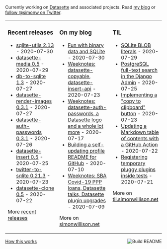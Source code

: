 Currently working on [Datasette](https://datasette.readthedocs.io/) and associated projects. Read [my blog](https://simonwillison.net/) or [follow @simonw on Twitter](https://twitter.com/simonw).

<table><tr><td valign="top" width="33%">

### Recent releases
<!-- recent_releases starts -->
* [sqlite-utils 2.13](https://github.com/simonw/sqlite-utils/releases/tag/2.13) - 2020-07-30
* [datasette-media 0.5](https://github.com/simonw/datasette-media/releases/tag/0.5) - 2020-07-29
* [db-to-sqlite 1.3](https://github.com/simonw/db-to-sqlite/releases/tag/1.3) - 2020-07-27
* [datasette-render-images 0.3.1](https://github.com/simonw/datasette-render-images/releases/tag/0.3.1) - 2020-07-27
* [datasette-auth-passwords 0.3.1](https://github.com/simonw/datasette-auth-passwords/releases/tag/0.3.1) - 2020-07-26
* [datasette-insert 0.5](https://github.com/simonw/datasette-insert/releases/tag/0.5) - 2020-07-25
* [twitter-to-sqlite 0.21.3](https://github.com/dogsheep/twitter-to-sqlite/releases/tag/0.21.3) - 2020-07-23
* [datasette-clone 0.5](https://github.com/simonw/datasette-clone/releases/tag/0.5) - 2020-07-22
<!-- recent_releases ends -->
More [recent releases](https://github.com/simonw/simonw/blob/main/releases.md)
</td><td valign="top" width="34%">

### On my blog
<!-- blog starts -->
* [Fun with binary data and SQLite](http://simonwillison.net/2020/Jul/30/fun-binary-data-and-sqlite/) - 2020-07-30
* [Weeknotes: datasette-copyable, datasette-insert-api](http://simonwillison.net/2020/Jul/23/datasette-copyable-datasette-insert-api/) - 2020-07-23
* [Weeknotes: datasette-auth-passwords, a Datasette logo and a whole lot more](http://simonwillison.net/2020/Jul/17/weeknotes-datasette-logo/) - 2020-07-17
* [Building a self-updating profile README for GitHub](http://simonwillison.net/2020/Jul/10/self-updating-profile-readme/) - 2020-07-10
* [Weeknotes: SBA Covid-19 PPP loans, Datasette talks, Datasette plugin upgrades](http://simonwillison.net/2020/Jul/9/sba-covid-19-ppp-loans/) - 2020-07-09
<!-- blog ends -->
More on [simonwillison.net](https://simonwillison.net/)
</td><td valign="top" width="33%">

### TIL
<!-- tils starts -->
* [SQLite BLOB literals](https://github.com/simonw/til/blob/master/sqlite/blob-literals.md) - 2020-07-29
* [PostgreSQL full-text search in the Django Admin](https://github.com/simonw/til/blob/master/django/postgresql-full-text-search-admin.md) - 2020-07-25
* [Implementing a "copy to clipboard" button](https://github.com/simonw/til/blob/master/javascript/copy-button.md) - 2020-07-23
* [Updating a Markdown table of contents with a GitHub Action](https://github.com/simonw/til/blob/master/github-actions/markdown-table-of-contents.md) - 2020-07-22
* [Registering temporary pluggy plugins inside tests](https://github.com/simonw/til/blob/master/pytest/registering-plugins-in-tests.md) - 2020-07-21
<!-- tils ends -->
More on [til.simonwillison.net](https://til.simonwillison.net/)
</td></tr></table>

<a href="https://github.com/simonw/simonw/actions"><img src="https://github.com/simonw/simonw/workflows/Build%20README/badge.svg" align="right" alt="Build README"></a> <a href="https://simonwillison.net/2020/Jul/10/self-updating-profile-readme/">How this works</a>
